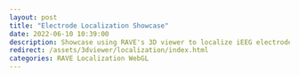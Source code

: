 ```yaml
---
layout: post
title: "Electrode Localization Showcase"
date: 2022-06-10 10:39:00
description: Showcase using RAVE's 3D viewer to localize iEEG electrodes
redirect: /assets/3dviewer/localization/index.html
categories: RAVE Localization WebGL
---
```

